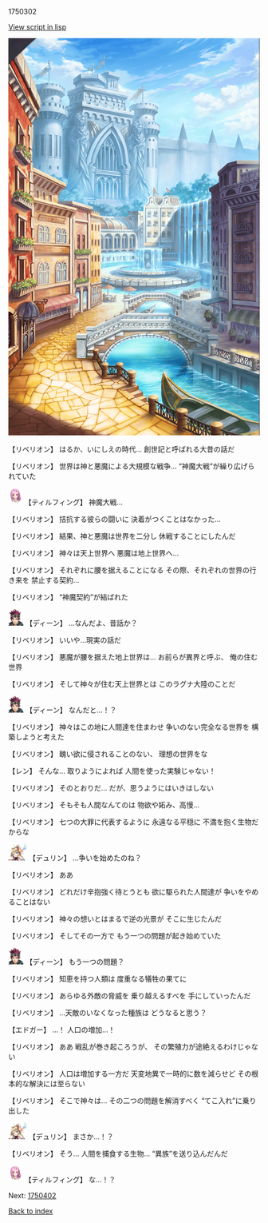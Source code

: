 1750302

[View script in lisp](../scripts/1750302.txt)

![006_town.png](../images/backgrounds/006_town.png)

【リベリオン】
はるか、いにしえの時代…
創世記と呼ばれる大昔の話だ

【リベリオン】
世界は神と悪魔による大規模な戦争…
“神魔大戦”が繰り広げられていた

<img src="../images/units/101411.png" alt="101411.png" height="34"/>
【ティルフィング】
神魔大戦…

【リベリオン】
拮抗する彼らの闘いに
決着がつくことはなかった…

【リベリオン】
結果、神と悪魔は世界を二分し
休戦することにしたんだ

【リベリオン】
神々は天上世界へ
悪魔は地上世界へ…

【リベリオン】
それぞれに腰を据えることになる
その際、それぞれの世界の行き来を
禁止する契約…

【リベリオン】
“神魔契約”が結ばれた

<img src="../images/units/6.png" alt="6.png" height="34"/>
【ディーン】
…なんだよ、昔話か？

【リベリオン】
いいや…現実の話だ

【リベリオン】
悪魔が腰を据えた地上世界は…
お前らが異界と呼ぶ、
俺の住む世界

【リベリオン】
そして神々が住む天上世界とは
このラグナ大陸のことだ

<img src="../images/units/6.png" alt="6.png" height="34"/>
【ディーン】
なんだと…！？

【リベリオン】
神々はこの地に人間達を住まわせ
争いのない完全なる世界を
構築しようと考えた

【リベリオン】
醜い欲に侵されることのない、
理想の世界をな

【レン】
そんな…
取りようによれば
人間を使った実験じゃない！

【リベリオン】
そのとおりだ…
だが、思うようにはいきはしない

【リベリオン】
そもそも人間なんてのは
物欲や妬み、高慢…

【リベリオン】
七つの大罪に代表するように
永遠なる平穏に
不満を抱く生物だからな

<img src="../images/units/0.png" alt="0.png" height="34"/>
【デュリン】
…争いを始めたのね？

【リベリオン】
ああ

【リベリオン】
どれだけ辛抱強く待とうとも
欲に駆られた人間達が
争いをやめることはない

【リベリオン】
神々の想いとはまるで逆の光景が
そこに生じたんだ

【リベリオン】
そしてその一方で
もう一つの問題が起き始めていた

<img src="../images/units/6.png" alt="6.png" height="34"/>
【ディーン】
もう一つの問題？

【リベリオン】
知恵を持つ人類は
度重なる犠牲の果てに

【リベリオン】
あらゆる外敵の脅威を
乗り越えるすべを
手にしていったんだ

【リベリオン】
…天敵のいなくなった種族は
どうなると思う？

【エドガー】
…！
人口の増加…！

【リベリオン】
ああ
戦乱が巻き起ころうが、
その繁殖力が途絶えるわけじゃない

【リベリオン】
人口は増加する一方だ
天変地異で一時的に数を減らせど
その根本的な解決には至らない

【リベリオン】
そこで神々は…
その二つの問題を解消すべく
“てこ入れ”に乗り出した

<img src="../images/units/0.png" alt="0.png" height="34"/>
【デュリン】
まさか…！？

【リベリオン】
そう…
人間を捕食する生物…
“異族”を送り込んだんだ

<img src="../images/units/101411.png" alt="101411.png" height="34"/>
【ティルフィング】
な…！？


Next: [1750402](1750402.md)

[Back to index](index.md)
